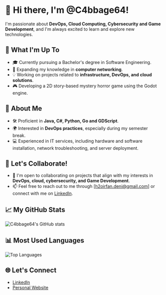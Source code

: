 # 👋 Hi there, I'm @C4bbage64!

I'm passionate about **DevOps, Cloud Computing, Cybersecurity and Game Development**, and I'm always excited to learn and explore new technologies.

## 🔭 What I'm Up To
- 🎓 Currently pursuing a Bachelor's degree in Software Engineering.
- 🌱 Expanding my knowledge in **computer networking**.
- 💡 Working on projects related to **infrastructure, DevOps, and cloud solutions**.
- 🎮 Developing a 2D story-based mystery horror game using the Godot engine.

## 💬 About Me
- 🛠 Proficient in **Java, C#, Python, Go and GDScript**.
- 🌍 Interested in **DevOps practices**, especially during my semester break.
- 💻 Experienced in IT services, including hardware and software installation, network troubleshooting, and server deployment.

## 🤝 Let's Collaborate!
- 💞️ I'm open to collaborating on projects that align with my interests in **DevOps, cloud, cybersecurity, and Game Development**.
- 📫 Feel free to reach out to me through [h2oirfan.deni@gmail.com] or connect with me on [LinkedIn](https://www.linkedin.com/in/muhammad-irfan-deni-b18688260/).

## 📈 My GitHub Stats
![C4bbage64's GitHub stats](https://github-readme-stats.vercel.app/api?username=C4bbage64&show_icons=true&theme=radical)

## 📊 Most Used Languages
![Top Languages](https://github-readme-stats.vercel.app/api/top-langs/?username=C4bbage64&layout=compact&theme=radical)

## 🌐 Let's Connect
- [LinkedIn](https://www.linkedin.com/in/muhammad-irfan-deni-b18688260/)
- [Personal Website](https://c4bbage64.github.io/#about)



<!---
C4bbage64/C4bbage64 is a ✨ special ✨ repository because its `README.md` (this file) appears on your GitHub profile.
You can click the Preview link to take a look at your changes.
--->
